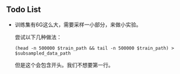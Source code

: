 ## Todo List

+ 训练集有6G这么大，需要采样一小部分，来做小实验。

   尝试以下几种做法：

  ```shell
  (head -n 500000 $train_path && tail -n 500000 $train_path) > $subsampled_data_path
  ```

  但是这个会包含开头。我们不想要第一行。

  

  